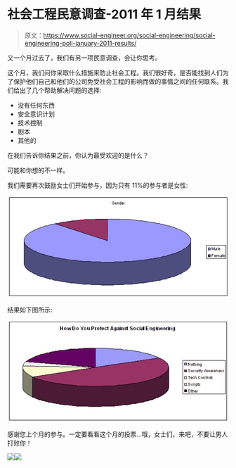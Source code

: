 # 社会工程民意调查-2011 年 1 月结果

> 原文：<https://www.social-engineer.org/social-engineering/social-engineering-poll-january-2011-results/>

又一个月过去了，我们有另一项民意调查，会让你思考。

这个月，我们问你采取什么措施来防止社会工程。我们很好奇，是否能找到人们为了保护他们自己和他们的公司免受社会工程的影响而做的事情之间的任何联系。我们给出了几个帮助解决问题的选择:

*   没有任何东西
*   安全意识计划
*   技术控制
*   剧本
*   其他的

在我们告诉你结果之前，你认为最受欢迎的是什么？

可能和你想的不一样。

我们需要再次鼓励女士们开始参与，因为只有 11%的参与者是女性:

[![](img/cef4ae9d4f12aba7b4f2fe7a5c82622f.png "Gender")](https://www.social-engineer.org/polls/social-engineering-poll-january-2011-results/attachment/gender-2/)

结果如下图所示:

[![](img/dd5b7645550d320e8d4e2d8f1531539c.png "Answers")](https://www.social-engineer.org/polls/social-engineering-poll-january-2011-results/attachment/answers/)

感谢您上个月的参与。一定要看看这个月的投票…哦，女士们，来吧，不要让男人打败你！

![](img/937c7da07a672a95b39e22d2fdd5ce74.png)![](img/0e9e113b43e846f1913f31fc30da9794.png)